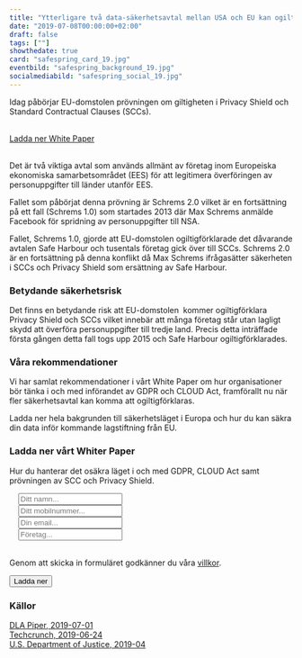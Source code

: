 ```yaml
---
title: "Ytterligare två data-säkerhets­avtal mellan USA och EU kan ogiltigförklaras"
date: "2019-07-08T00:00:00+02:00"
draft: false
tags: [""]
showthedate: true
card: "safespring_card_19.jpg"
eventbild: "safespring_background_19.jpg"
socialmediabild: "safespring_social_19.jpg"
---
```


<div class="ingress"><p>Idag påbörjar EU-domstolen prövningen om giltigheten i Privacy Shield och Standard Contractual Clauses (SCCs).</p></div>

<br><a href="#up-form" id="button">Ladda ner White Paper</a><br><br>

Det är två viktiga avtal som används allmänt av företag inom Europeiska ekonomiska samarbetsområdet (EES) för att legitimera överföringen av personuppgifter till länder utanför EES.

Fallet som påbörjat denna prövning är Schrems 2.0 vilket är en fortsättning på ett fall (Schrems 1.0) som startades 2013 där Max Schrems anmälde Facebook för spridning av personuppgifter till NSA. 

Fallet, Schrems 1.0, gjorde att EU-domstolen ogiltigförklarade det dåvarande avtalen Safe Harbour och tusentals företag gick över till SCCs. Schrems 2.0 är en fortsättning på denna konflikt då Max Schrems ifrågasätter säkerheten i SCCs och Privacy Shield som ersättning av Safe Harbour.

### Betydande säkerhetsrisk
Det finns en betydande risk att EU-domstolen  kommer ogiltigförklara Privacy Shield och SCCs vilket innebär att många företag står utan lagligt skydd att överföra personuppgifter till tredje land. Precis detta inträffade första gången detta fall togs upp 2015 och Safe Harbour ogiltigförklarades.

### Våra rekommendationer
Vi har samlat rekommendationer i vårt White Paper om hur organisationer bör tänka i och med införandet av GDPR och CLOUD Act, framförallt nu när fler säkerhetsavtal kan komma att ogiltigförklaras. 

Ladda ner hela bakgrunden till säkerhetsläget i Europa och hur du kan säkra din data inför kommande lagstiftning från EU.

### Ladda ner vårt Whiter Paper
Hur du hanterar det osäkra läget i och med GDPR, CLOUD Act samt prövningen av SCC och Privacy Shield.

<form id="up-form" name="form_9549u043a5ff8644c4ebeacdb3ef21accfa85" action="https://power.upsales.com/api/external/formSubmit" method="POST">
	  <div class="form">
    <i class="fas fa-user"></i>&nbsp;&nbsp;&nbsp;
		<input maxlength="512" type="text" name="Contact.name" required="required" placeholder="Ditt namn...">
	</div>
  <div class="form">
    <i class="fas fa-mobile-alt"></i>&nbsp;&nbsp;&nbsp;
    <input maxlength="512" type="text" name="Contact.cellPhone" required="required" placeholder="Ditt mobilnummer...">
  </div>
  <div class="form">
    <i class="fas fa-envelope"></i>&nbsp;&nbsp;&nbsp;
		<input maxlength="512" type="email" id="up-email-input" autocomplete="off" name="Contact.email" required="required" placeholder="Din email...">
	</div>
  <div class="form">
    <i class="fas fa-briefcase"></i>&nbsp;&nbsp;&nbsp;
		<input maxlength="512" maxlength="512" type="text" id="up-client-name-input" name="Client.name" placeholder="Företag...">
	</div>
  <!-- REQUIRED FIELDS -->
  <input type="hidden" name="formCid" value="9549">
	<input type="hidden" name="formId" value="9549u043a5ff8644c4ebeacdb3ef21accfa85">
	<input type="hidden" name="isFrame" value="false">
	<input type="text" value="" name="validation" style="display: none;">
	<!-- END OF REQUIRED FIELDS -->
	<br>
	<p>Genom att skicka in formuläret godkänner du våra <a href="/dokument/personuppgiftshantering/" target="_blank">villkor</a>.</p>
	<button type="submit" id="button">Ladda ner</button>
</form>
<script>
	(function(){var form = document.getElementById("up-form");if(form) {form.addEventListener("submit", function(ev) {var button = ev.target.querySelector("button[type=submit]");if(button) {button.disabled = true;}});}})();
</script>

### Källor
<a href="https://blogs.dlapiper.com/privacymatters/schrems-2-0-the-demise-of-standard-contractual-clauses-and-privacy-shield/">DLA Piper, 2019-07-01</a><br>
<a href="https://techcrunch.com/2019/06/24/eu-us-privacy-shield-legal-showdown-now-set-for-july-9/?guccounter=2">Techcrunch, 2019-06-24</a><br>
<a href="https://www.justice.gov/opa/press-release/file/1153446/download?utm_medium=email&utm_a=govdelivery">U.S. Department of Justice, 2019-04</a><br>
